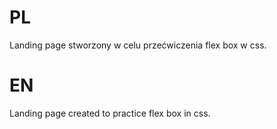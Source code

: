 # PL
Landing page stworzony w celu przećwiczenia flex box w css.
# EN
Landing page created to practice flex box in css.